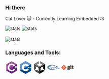 ### Hi there

<p align="left">
    Cat Lover 🐱 - Currently Learning Embedded :3
	
</p>

<div align="left">
  <img src="https://github-readme-stats.vercel.app/api?username=uysalerinc&show_icons=true&theme=dracula" width="%100" height="150px" alt="stats" />
<img src="https://github-readme-stats.vercel.app/api/top-langs/?username=uysalerinc&layout=compact&theme=dracula" width="%100" height="150px" alt="stats" />
<div/>	
<br>
<img src="https://github-profile-trophy.vercel.app/?username=uysalerinc&theme=dracula" width="%100" height="150px" alt="stats" />

<h3 align="left">Languages and Tools:</h3>
<p align="left">
	  <img src="https://raw.githubusercontent.com/devicons/devicon/1119b9f84c0290e0f0b38982099a2bd027a48bf1/icons/csharp/csharp-original.svg" alt="C#" width="40" height="40"/>
	  <img src="https://raw.githubusercontent.com/devicons/devicon/1119b9f84c0290e0f0b38982099a2bd027a48bf1/icons/cplusplus/cplusplus-original.svg" alt="C++" width="40" height="40"/>
	  <img src="https://raw.githubusercontent.com/devicons/devicon/1119b9f84c0290e0f0b38982099a2bd027a48bf1/icons/unity/unity-original.svg" alt="Unity" width="40" height="40"/>
	  <img src="https://raw.githubusercontent.com/devicons/devicon/1119b9f84c0290e0f0b38982099a2bd027a48bf1/icons/opengl/opengl-original.svg" alt="OpenGl" width="40" height="40"/>
	  <img src="https://raw.githubusercontent.com/devicons/devicon/1119b9f84c0290e0f0b38982099a2bd027a48bf1/icons/git/git-original-wordmark.svg" alt="git" width="40" height="40"/>

</p>
        <!-- Languages And Tools Template -->
	  <!-- <img src="" alt="" width="40" height="40"/> -->
